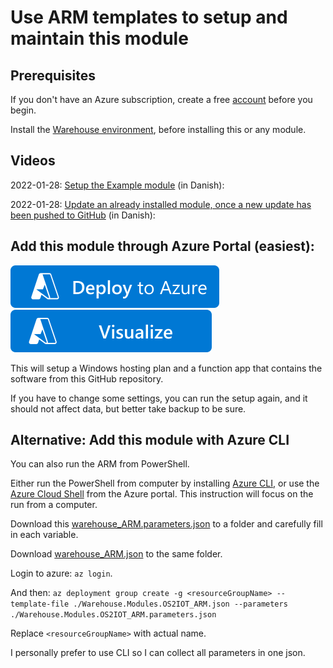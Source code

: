 # Use ARM templates to setup and maintain this module

## Prerequisites

If you don't have an Azure subscription, create a free [account](https://azure.microsoft.com/free/?ref=microsoft.com&utm_source=microsoft.com&utm_medium=docs&utm_campaign=visualstudio) before you begin.

Install the [Warehouse environment](https://github.com/Bygdrift/Warehouse/tree/master/Deploy), before installing this or any module.

## Videos

2022-01-28: [Setup the Example module](https://www.youtube.com/watch?v=itwd2XdHIkM) (in Danish):

2022-01-28: [Update an already installed module, once a new update has been pushed to GitHub](https://www.youtube.com/watch?v=XywfV_n-320) (in Danish):

## Add this module through Azure Portal (easiest):

[![Deploy To Azure](https://raw.githubusercontent.com/Bygdrift/Warehouse/master/Docs/Images/deploytoazureButton.svg)](https://portal.azure.com/#create/Microsoft.Template/uri/https%3A%2F%2Fraw.githubusercontent.com%2Fhillerod%2FWarehouse.Modules.OS2IOT%2Fmaster%2FDeploy%2FWarehouse.Modules.OS2IOT_ARM.json)
[![Visualize](https://raw.githubusercontent.com/Bygdrift/Warehouse/master/Docs/Images/visualizebutton.svg)](http://armviz.io/#/?load=https%3A%2F%2Fraw.githubusercontent.com%2Fhillerod%2FWarehouse.Modules.OS2IOT%2Fmaster%2FDeploy%2FWarehouse.Modules.OS2IOT_ARM.json)

This will setup a Windows hosting plan and a function app that contains the software from this GitHub repository.

If you have to change some settings, you can run the setup again, and it should not affect data, but better take backup to be sure.

## Alternative: Add this module with Azure CLI

You can also run the ARM from PowerShell.

Either run the PowerShell from computer by installing [Azure CLI](https://docs.microsoft.com/en-us/cli/azure/install-azure-cli), or use the [Azure Cloud Shell](https://shell.azure.com/bash) from the Azure portal. This instruction will focus on the run from a computer.

Download this [warehouse_ARM.parameters.json](https://raw.githubusercontent.com/hillerod/Warehouse.Modules.OS2IOT/master/Deploy/Warehouse.Modules.OS2IOT_ARM.parameters.json) to a folder and carefully fill in each variable.

Download [warehouse_ARM.json](https://raw.githubusercontent.com/hillerod/Warehouse.Modules.OS2IOT/master/Deploy/Warehouse.Modules.OS2IOT_ARM.json) to the same folder.

Login to azure: `az login`.

And then: `az deployment group create -g <resourceGroupName> --template-file ./Warehouse.Modules.OS2IOT_ARM.json --parameters ./Warehouse.Modules.OS2IOT_ARM.parameters.json`

Replace `<resourceGroupName>` with actual name.

I personally prefer to use CLI so I can collect all parameters in one json.